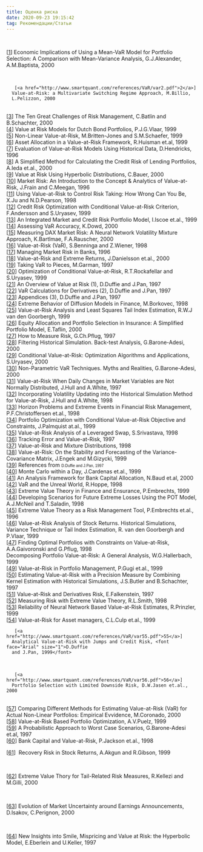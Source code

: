 ```yaml
---
title: Оценка риска
date: 2020-09-23 19:15:42
tag: Рекомендации/Статьи
---
```


<br>
                        
        
<p class="references">
       
[<a href="http://www.smartquant.com/references/VaR/var1.pdf">1</a>]&nbsp;Economic Implications of Using a Mean-VaR Model for Portfolio
      Selection: A Comparison with Mean-Variance Analysis, G.J.Alexander,
      A.M.Baptista, 2000
        
<br>        
        
       [<a href="http://www.smartquant.com/references/VaR/var2.pdf">2</a>]
      Value-at-Risk: a Multivariate Switching Regime Approach, M.Billio,
      L.Pelizzon, 2000
   
<br>     
       [<a href="http://www.smartquant.com/references/VaR/var3.pdf">3</a>]
      The Ten Great Challenges of Risk Management, C.Batlin and B.Schachter,
      2000
   
<br>     
       [<a href="http://www.smartquant.com/references/VaR/var4.pdf">4</a>]
      Value at Risk Models for Dutch Bond Portfolios, P.J.G.Vlaar, 1999
   
<br>     
       [<a href="http://www.smartquant.com/references/VaR/var5.pdf">5</a>]
      Non-Linear Value-at-Risk, M.Britten-Jones and S.M.Schaefer, 1999
   
<br>     
       [<a href="http://www.smartquant.com/references/VaR/var6.pdf">6</a>]
      Asset Allocation in a Value-at-Risk Framework, R.Huisman et.al, 1999
   
<br>     
       [<a href="http://www.smartquant.com/references/VaR/var7.pdf">7</a>]
      Evaluation of Value-at-Risk Models Using Historical Data, D.Hendricks,
      1996
   
<br>     
       [<a href="http://www.smartquant.com/references/VaR/var8.pdf">8</a>]
      A Simplified Method for Calculating the Credit Risk of Lending Portfolios,
      A.Ieda et.al., 2000
   
<br>     
       [<a href="http://www.smartquant.com/references/VaR/var9.pdf">9</a>]
      Value at Risk Using Hyperbolic Distributions, C.Bauer, 2000
   
<br>     
       [<a href="http://www.smartquant.com/references/VaR/var10.doc">10</a>]
      Market Risk: An Introduction to the Concept &amp; Analytics of
      Value-at-Risk, J.Frain and C.Meegan, 1996
   
<br>     
       [<a href="http://www.smartquant.com/references/VaR/var11.pdf">11</a>]
      Using Value-at-Risk to Control Risk Taking: How Wrong Can You Be, X.Ju and
      N.D.Pearson, 1998
   
<br>     
       [<a href="http://www.smartquant.com/references/VaR/var12.pdf">12</a>]
      Credit Risk Optimization with Conditional Value-at-Risk Criterion,
      F.Andersson and S.Uryasev, 1999
   
<br>     
       [<a href="http://www.smartquant.com/references/VaR/var13.pdf">13</a>]
      An Integrated Market and Credit Risk Portfolio Model, I.Iscoe et.al., 1999
   
<br>     
       [<a href="http://www.smartquant.com/references/VaR/var14.pdf">14</a>]
      Assessing VaR Accuracy, K.Dowd, 2000
   
<br>     
       [<a href="http://www.smartquant.com/references/VaR/var15.pdf">15</a>]
      Measuring DAX Market Risk: A Neural Network Volatility Mixture Approach,
      K.Bartlmae, F.A.Rauscher, 2000
   
<br>     
       [<a href="http://www.smartquant.com/references/VaR/var16.pdf">16</a>]
      Value-at-Risk (VaR), S.Benninga and Z.Wiener, 1998
   
<br>     
       [<a href="http://www.smartquant.com/references/VaR/var17.pdf">17</a>]
      Managing Market Risk in Banks, 1996
   
<br>     
       [<a href="http://www.smartquant.com/references/VaR/var18.pdf">18</a>]
      Value-at-Risk and Extreme Returns, J.Danielsson et.al., 2000
   
<br>     
       [<a href="http://www.smartquant.com/references/VaR/var19.pdf">19</a>]
      Taking VaR to Pieces, M.Garman, 1997
   
<br>     
       [<a href="http://www.smartquant.com/references/VaR/var20.pdf">20</a>]
      Optimization of Conditional Value-at-Risk, R.T.Rockafellar and S.Uryasev,
      1999
   
<br>     
       [<a href="http://www.smartquant.com/references/VaR/var21.ps">21</a>]
      An Overview of Value at Risk (1), D.Duffie and J.Pan, 1997
   
<br>     
       [<a href="http://www.smartquant.com/references/VaR/var22.ps">22</a>]
      VaR Calculations for Derivatives (2), D.Duffie and J.Pan, 1997
   
<br>     
       [<a href="http://www.smartquant.com/references/VaR/var23.ps">23</a>]
      Appendices (3), D.Duffie and J.Pan, 1997
   
<br>     
       [<a href="http://www.smartquant.com/references/VaR/var24.ps">24</a>]
      Extreme Behavior of Diffusion Models in Finance, M.Borkovec, 1998
   
<br>     
       [<a href="http://www.smartquant.com/references/VaR/var25.ps">25</a>]
      Value-at-Risk Analysis and Least Squares Tail Index Estimation, R.W.J van
      den Goorbergh, 1999
   
<br>     
       [<a href="http://www.smartquant.com/references/VaR/var26.ps">26</a>]
      Equity Allocation and Portfolio Selection in Insurance: A Simplified
      Portfolio Model, E.Taflin, 2000
   
<br>     
       [<a href="http://www.smartquant.com/references/VaR/var27.ps">27</a>]
      How to Measure Risk, G.Ch.Pflug, 1997
       
<br> 
       [<a href="http://www.smartquant.com/references/VaR/var28.pdf">28</a>]
      Filtering Historical Simulation. Back-test Analysis, G.Barone-Adesi, 2000
   
<br>     
       [<a href="http://www.smartquant.com/references/VaR/var29.pdf">29</a>]
      Conditional Value-at-Risk: Optimization Algorithms and Applications,
      S.Uryasev, 2000
   
<br>
       [<a href="http://www.smartquant.com/references/VaR/var30.pdf">30</a>]
      Non-Parametric VaR Techniques. Myths and Realities, G.Barone-Adesi, 2000
   
<br>     
       [<a href="http://www.smartquant.com/references/VaR/ar31.pdf">31</a>]
      Value-at-Risk When Daily Changes in Market Variables are Not Normally
      Distributed, J.Hull and A.White, 1997
   
<br>     
       [<a href="http://www.smartquant.com/references/VaR/var32.pdf">32</a>]
      Incorporating Volatility Updating into the Historical Simulation Method
      for Value-at-Risk, J.Hull and A.White, 1998
   
<br>     
       [<a href="http://www.smartquant.com/references/VaR/var33.pdf">33</a>]
      Horizon Problems and Extreme Events in Financial Risk Management,
      P.F.Christoffersen et.al., 1998
   
<br>     
       [<a href="http://www.smartquant.com/references/VaR/var34.pdf">34</a>]
      Portfolio Optimization with Conditional Value-at-Risk Objective and
      Constraints, J.Palmquist at.al., 1999
   
<br>     
       [<a href="http://www.smartquant.com/references/VaR/var35.pdf">35</a>]
      Value-at-Risk Analysis of a Leveraged Swap, S.Srivastava, 1998
   
<br>     
       [<a href="http://www.smartquant.com/references/VaR/var36.pdf">36</a>]
      Tracking Error and Value-at-Risk, 1997
        
<br>        
       [<a href="http://www.smartquant.com/references/VaR/var37.pdf">37</a>]
      Value-at-Risk and Mixture Distributions, 1998
   
<br>     
       [<a href="http://www.smartquant.com/references/VaR/var38.pdf">38</a>]
      Value-at-Risk: On the Stability and Forecasting of the Variance-Covariance
      Matrix, J.Engek and M.Gizycki, 1999
   
<br>     
       [<a href="http://www.smartquant.com/references/VaR/var39.ps">39</a>]
      References from <font face="Arial" size="1">D.Duffie and J.Pan,
      1997</font>
   
<br>     
       [<a href="http://www.smartquant.com/references/VaR/var40.pdf">40</a>]
      Monte Carlo within a Day, J.Cardenas et.al., 1999
   
<br>     
       [<a href="http://www.smartquant.com/references/VaR/var41.pdf">41</a>]
      An Analysis Framework for Bank Capital Allocation, N.Baud et.al, 2000
   
<br>     
       [<a href="http://www.smartquant.com/references/VaR/var42.pdf">42</a>]
      VaR and the Unreal World, R.Hoppe, 1998
   
<br>     
       [<a href="http://www.smartquant.com/references/VaR/var43.ps">43</a>]
      Extreme Value Theory in Finance and Ensurance, P.Embrechts, 1999
   
<br>     
       [<a href="http://www.smartquant.com/references/VaR/var44.pdf">44</a>]
      Developing Scenarios for Future Extreme Losses Using the POT Model,
      A.J.McNeil and T.Saladin, 1998
       
<br> 
       [<a href="http://www.smartquant.com/references/VaR/var45.ps">45</a>]
      Extreme Value Theory as a Risk Management Tool, P.Embrechts et.al., 1996
   
<br>     
       [<a href="http://www.smartquant.com/references/VaR/var46.pdf">46</a>]
      Value-at-Risk Analysis of Stock Returns. Historical Simulations, Variance
      Technique or Tail Index Estimation, R. van den Goorbergh and P.Vlaar, 1999
   
<br>     
       [<a href=http://www.smartquant.com/references/VaR/var47.pdf">47</a>]
      Finding Optimal Portfolios with Constraints on Value-at-Risk,
      A.A.Gaivoronski and G.Pflug, 1998
   
<br>     
      Decomposing Portfolio Value-at-Risk: A General Analysis, W.G.Hallerbach,
      1999
   
<br>     
       [<a href="http://www.smartquant.com/references/VaR/var49.pdf">49</a>]
      Value-at-Risk in Portfolio Management, P.Gugi et.al., 1999
   
<br>     
       [<a href="http://www.smartquant.com/references/VaR/var50.pdf">50</a>]
      Estimating Value-at-Risk with a Precision Measure by Combining Kernel
      Estimation with Historical Simulations, J.S.Butler and B.Schachter, 1997
   
<br>     
       [<a href="http://www.smartquant.com/references/VaR/var51.pdf">51</a>]
      Value-at-Risk and Derivatives Risk, E.Falkenstein, 1997
   
<br>     
       [<a href="http://www.smartquant.com/references/VaR/var52.ps">52</a>]
      Measuring Risk with Extreme Value Theory, R.L.Smith, 1998
   
<br>     
       [<a href="http://www.smartquant.com/references/VaR/var53.pdf">53</a>]
      Reliability of Neural Network Based Value-at-Risk Estimates, R.Prinzler,
      1999
   
<br>     
       [<a href="http://www.smartquant.com/references/VaR/var54.pdf">54</a>]
      Value-at-Risk for Asset managers, C.L.Culp et.al., 1999
   
<br>
     
       [<a href="http://www.smartquant.com/references/VaR/var55.pdf">55</a>]
      Analytical Value-at-Risk with Jumps and Credit Risk, <font face="Arial" size="1">D.Duffie
      and J.Pan, 1999</font>
   
<br>
     
       [<a href="http://www.smartquant.com/references/VaR/var56.pdf">56</a>]
      Portfolio Selection with Limited Downside Risk, D.W.Jasen et.al., 2000

<br>        
       [<a href="http://www.smartquant.com/references/VaR/var57.pdf">57</a>]
      Comparing Different Methods for Estimating Value-at-Risk (VaR) for Actual
      Non-Linear Portfolios: Empirical Evvidence, M.Coronado, 2000
    
<br>    
       [<a href="http://www.smartquant.com/references/VaR/var58.pdf">58</a>]
      Value-at-Risk Based Portfolio Optimization, A.V.Puelz, 1999
   
<br>     
       [<a href="http://www.smartquant.com/references/VaR/var59.pdf">59</a>]
      A Probabilistic Approach to Worst Case Scenarios, G.Barone-Adesi et.al,
      1997
   
<br>     
       [<a href="http://www.smartquant.com/references/VaR/var60.pdf">60</a>]
      Bank Capital and Value-at-Risk, P.Jackson et.al., 1998
   
<br>     
       
[<a href="http://www.smartquant.com/references/VaR/var61.pdf">61</a>]&nbsp; Recovery Risk in Stock Returns, A.Akgun and R.Gibson, 1999
   
<br>     
       
[<a href="http://www.smartquant.com/references/VaR/62.pdf">62</a>]        Extreme Value Thory for Tail-Related Risk Measures, R.Kellezi
and        M.Gilli, 2000
   
<br>     
       
[<a href="http://www.smartquant.com/references/VaR/var63.pdf">63</a>]        Evolution of Market Uncertainty around Earnings Announcements,
D.Isakov,        C.Perignon, 2000
   
<br>
     
[<a href="http://www.smartquant.com/references/VaR/var64.pdf">64</a>]
      New Insights into Smile, Mispricing and Value at Risk: the Hyperbolic
      Model, E.Eberlein and U.Keller, 1997

</p>        
